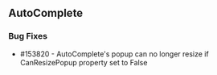 ## AutoComplete

### Bug Fixes

* \#153820 - AutoComplete's popup can no longer resize if CanResizePopup property set to False



